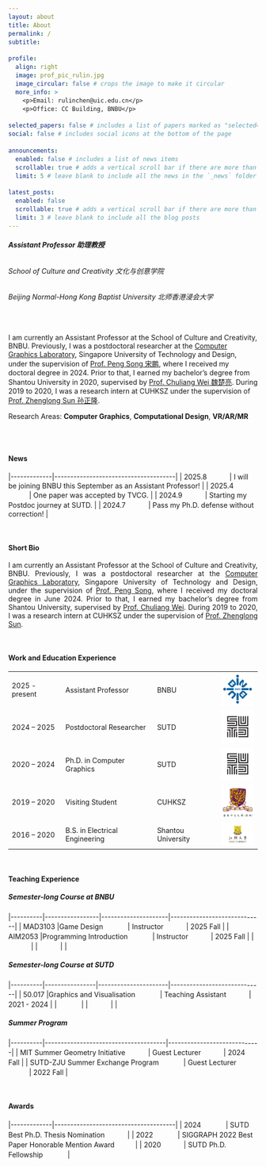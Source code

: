 ```yaml
---
layout: about
title: About
permalink: /
subtitle: 

profile:
  align: right
  image: prof_pic_rulin.jpg
  image_circular: false # crops the image to make it circular
  more_info: >
    <p>Email: rulinchen@uic.edu.cn</p>
    <p>Office: CC Building, BNBU</p>

selected_papers: false # includes a list of papers marked as "selected={true}"
social: false # includes social icons at the bottom of the page

announcements:
  enabled: false # includes a list of news items
  scrollable: true # adds a vertical scroll bar if there are more than 3 news items
  limit: 5 # leave blank to include all the news in the `_news` folder

latest_posts:
  enabled: false
  scrollable: true # adds a vertical scroll bar if there are more than 3 new posts items
  limit: 3 # leave blank to include all the blog posts
---
```


###### **Assistant Professor 助理教授**
###### School of Culture and Creativity 文化与创意学院
###### Beijing Normal-Hong Kong Baptist University 北师香港浸会大学

<br>  

I am currently an Assistant Professor at the School of Culture and Creativity, BNBU. Previously, I was a postdoctoral researcher at the [Computer Graphics Laboratory](https://sutd-cgl.github.io/), Singapore University of Technology and Design, under the supervision of [Prof. Peng Song 宋鹏](https://songpenghit.github.io/), where I received my doctoral degree in 2024. Prior to that, I earned my bachelor’s degree from Shantou University in 2020, supervised by [Prof. Chuliang Wei 魏楚亮](https://eng.stu.edu.cn/info/1084/1866.htm). During 2019 to 2020, I was a research intern at CUHKSZ under the supervision of [Prof. Zhenglong Sun 孙正隆](https://sites.google.com/site/sunkurt/home).

Research Areas: **Computer Graphics**, **Computational Design**, **VR/AR/MR**

<br>  
<br> 

#### **News**

|-------------|--------------------------------------|
| 2025.8　　　   | I will be joining BNBU this September as an Assistant Professor! |
| 2025.4   　　　| One paper was accepted by TVCG. |
| 2024.9   　　　| Starting my Postdoc journey at SUTD. |
| 2024.7   　　　| Pass my Ph.D. defense without correction! |

<br> 

#### **Short Bio**

<div align="justify">

I am currently an Assistant Professor at the School of Culture and Creativity, BNBU. Previously, I was a postdoctoral researcher at the <a href="https://sutd-cgl.github.io/">Computer Graphics Laboratory</a>, Singapore University of Technology and Design, under the supervision of <a href="https://songpenghit.github.io/">Prof. Peng Song</a>, where I received my doctoral degree in June 2024. Prior to that, I earned my bachelor’s degree from Shantou University, supervised by <a href="https://eng.stu.edu.cn/info/1084/1866.htm">Prof. Chuliang Wei</a>. During 2019 to 2020, I was a research intern at CUHKSZ under the supervision of <a href="https://sites.google.com/site/sunkurt/home">Prof. Zhenglong Sun</a>.

</div>


<br> 

#### **Work and Education Experience**

<table border="0" cellspacing="0" cellpadding="8">
  <tbody>
    <tr>
      <td>2025 - present </td>
      <td>Assistant Professor</td>
      <td>BNBU</td>
      <td><img src="../assets/img/logo_BNBU.png" width="80"></td>
    </tr>
    <tr>
      <td>2024 – 2025</td>
      <td>Postdoctoral Researcher</td>
      <td>SUTD</td>
      <td><img src="../assets/img/logo_SUTD.png" width="80"></td>
    </tr>
    <tr>
      <td>2020 – 2024</td>
      <td>Ph.D. in Computer Graphics</td>
      <td>SUTD</td>
      <td><img src="../assets/img/logo_SUTD.png" width="80"></td>
    </tr>
    <tr>
      <td>2019 – 2020</td>
      <td>Visiting Student</td>
      <td>CUHKSZ</td>
      <td><img src="../assets/img/logo_CUHK.jpg" width="80"></td>
    </tr>
    <tr>
      <td>2016 – 2020</td>
      <td>B.S. in Electrical Engineering</td>
      <td>Shantou University</td>
      <td><img src="../assets/img/logo_STU.jpg" width="80"></td>
    </tr>
  </tbody>
</table>
 
<br> 

#### **Teaching Experience**

##### Semester-long Course at BNBU

|----------|-----------------|---------------------|-----------------------------|
| MAD3103 |Game Design 　　　   | Instructor 　　　| 2025 Fall      |
| AIM2053 |Programming Introduction 　　　   | Instructor 　　　| 2025 Fall     |
| 　　　 |  |  　　　|     |

##### Semester-long Course at SUTD

|----------|----------------|----------------------|-----------------------------|
| 50.017 |Graphics and Visualisation 　　　   | Teaching Assistant  　　　| 2021 - 2024       |
| 　　　 |  |  　　　|     |

##### Summer Program

|----------|--------------------------------------|-----------------------------|
| MIT Summer Geometry Initiative　　　   | Guest Lecturer 　　　| 2024 Fall      |
| SUTD-ZJU Summer Exchange Program 　　　   | Guest Lecturer  　　　| 2022 Fall      |
 
<br> 

#### **Awards**
            
|-------------|--------------------------------------|
| 2024 　　　   | SUTD Best Ph.D. Thesis Nomination 　　　|
| 2022 　　　   | SIGGRAPH 2022 Best Paper Honorable Mention Award　　　|
| 2020   　　　| SUTD Ph.D. Fellowship       　　　 |

